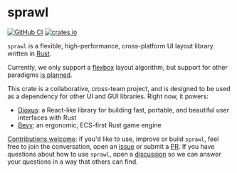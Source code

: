 # sprawl

[![GitHub CI](https://github.com/DioxusLabs/sprawl/actions/workflows/ci.yml/badge.svg)](https://github.com/DioxusLabs/sprawl/actions/workflows/ci.yml)
[![crates.io](https://img.shields.io/crates/v/sprawl.svg)](https://crates.io/crates/sprawl)

`sprawl` is a flexible, high-performance, cross-platform UI layout library written in [Rust](https://www.rust-lang.org).

Currently, we only support a [flexbox](https://css-tricks.com/snippets/css/a-guide-to-flexbox/) layout algorithm, but support for other paradigms [is planned](https://github.com/DioxusLabs/sprawl/issues/28).

This crate is a collaborative, cross-team project, and is designed to be used as a dependency for other UI and GUI libraries.
Right now, it powers:

- [Dioxus](https://dioxuslabs.com/): a React-like library for building fast, portable, and beautiful user interfaces with Rust
- [Bevy](https://bevyengine.org/): an ergonomic, ECS-first Rust game engine

[Contributions welcome](https://github.com/DioxusLabs/sprawl/blob/main/CONTRIBUTING.md):
if you'd like to use, improve or build `sprawl`, feel free to join the conversation, open an [issue](https://github.com/DioxusLabs/sprawl/issues) or submit a [PR](https://github.com/DioxusLabs/sprawl/pulls).
If you have questions about how to use `sprawl`, open a [discussion](https://github.com/DioxusLabs/sprawl/discussions) so we can answer your questions in a way that others can find.
